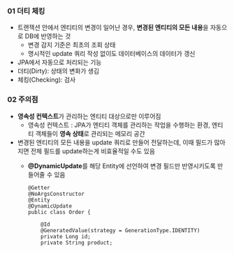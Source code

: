 ### **01 더티 체킹**

- 트랜잭션 안에서 엔티티의 변경이 일어난 경우, **변경된 엔티티의 모든 내용**을 자동으로 DB에 반영하는 것
    - 변경 감지 기준은 최초의 조회 상태
    - 명시적인 update 쿼리 작성 없이도 데이터베이스의 데이터가 갱신
- JPA에서 자동으로 처리되는 기능
- 더티(Dirty): 상태의 변화가 생김
- 체킹(Checking): 검사

### **02 주의점**

- **영속성 컨텍스트**가 관리하는 엔티티 대상으로만 이루어짐
    - 영속성 컨텍스트 : JPA가 엔티티 객체를 관리하는 작업을 수행하는 환경, 엔티티 객체들이 **영속 상태**로 관리되는 메모리 공간
- 변경된 엔티티의 모든 내용을 update 쿼리로 만들어 전달하는데, 이때 필드가 많아지면 전체 필드를 update하는게 비효율적일 수도 있음
    - **@DynamicUpdate**를 해당 Entity에 선언하여 변경 필드만 반영시키도록 만들어줄 수 있음
        
        ```
        @Getter
        @NoArgsConstructor
        @Entity
        @DynamicUpdate
        public class Order {
        
            @Id
            @GeneratedValue(strategy = GenerationType.IDENTITY)
            private Long id;
            private String product;
        ```
